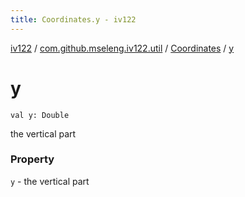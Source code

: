 ```yaml
---
title: Coordinates.y - iv122
---
```


[iv122](../../index.md) / [com.github.mseleng.iv122.util](../index.md) / [Coordinates](index.md) / [y](.)

# y

`val y: Double`

the vertical part

### Property

`y` - the vertical part